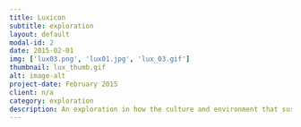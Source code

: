 ```yaml
---
title: Luxicon
subtitle: exploration
layout: default
modal-id: 2
date: 2015-02-01
img: ['lux03.png', 'lux01.jpg', 'lux_03.gif']
thumbnail: lux_thumb.gif
alt: image-alt
project-date: February 2015
client: n/a
category: exploration
description: An exploration in how the culture and environment that surrounds a word changes it over time using bioluminescent bacteria. As the bacteria goes through its lifecycle, the letterforms and words themselves change. <p><i>100 mm petri dishes, Vibrio fischeri</i></p>
---
```

